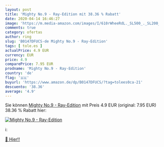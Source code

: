 ```yaml
---
layout: post
title: 'Mighty No.9 - Ray-Edition mit 38.36 % Rabatt'
date: 2020-04-14 16:46:27
image: 'https://m.media-amazon.com/images/I/610rWheeRdL._SL500_._SL200_.jpg'
comments: true
category: ofertas
author: ring
slug: 'B0147DFUCS-de Mighty No.9 - Ray-Edition'
tags: [ tole.es ]
actualPrice: 4.9 EUR
currency: EUR
price: 4.9
comparePrice: 7.95 EUR
prodname: 'Mighty No.9 - Ray-Edition'
country: 'de'
flag: '🇩🇪'
buyurl: 'https://www.amazon.de/dp/B0147DFUCS/?tag=tolees0ca-21'
descuento: '38.36'
average: '4.9'
---
```


Sie können [Mighty No.9 - Ray-Edition](https://www.amazon.de/dp/B0147DFUCS/?tag=tolees0ca-21) mit Preis 4.9 EUR (original: 7.95 EUR) 38.36 % Rabatt hier:

[![Mighty No.9 - Ray-Edition](https://m.media-amazon.com/images/I/610rWheeRdL._SL500_._SL200_.jpg)](https://www.amazon.de/dp/B0147DFUCS/?tag=tolees0ca-21)

ℹ️:


[🛒 Hier!!](https://www.amazon.de/dp/B0147DFUCS/?tag=tolees0ca-21)
